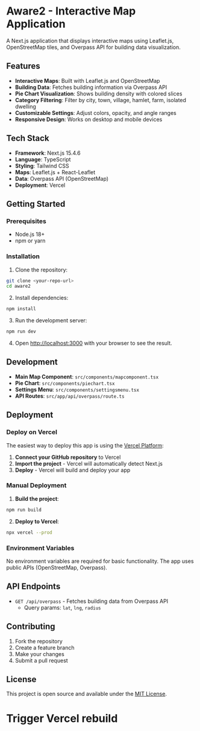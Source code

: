 # Aware2 - Interactive Map Application

A Next.js application that displays interactive maps using Leaflet.js, OpenStreetMap tiles, and Overpass API for building data visualization.

## Features

- **Interactive Maps**: Built with Leaflet.js and OpenStreetMap
- **Building Data**: Fetches building information via Overpass API
- **Pie Chart Visualization**: Shows building density with colored slices
- **Category Filtering**: Filter by city, town, village, hamlet, farm, isolated dwelling
- **Customizable Settings**: Adjust colors, opacity, and angle ranges
- **Responsive Design**: Works on desktop and mobile devices

## Tech Stack

- **Framework**: Next.js 15.4.6
- **Language**: TypeScript
- **Styling**: Tailwind CSS
- **Maps**: Leaflet.js + React-Leaflet
- **Data**: Overpass API (OpenStreetMap)
- **Deployment**: Vercel

## Getting Started

### Prerequisites

- Node.js 18+ 
- npm or yarn

### Installation

1. Clone the repository:
```bash
git clone <your-repo-url>
cd aware2
```

2. Install dependencies:
```bash
npm install
```

3. Run the development server:
```bash
npm run dev
```

4. Open [http://localhost:3000](http://localhost:3000) with your browser to see the result.

## Development

- **Main Map Component**: `src/components/mapcomponent.tsx`
- **Pie Chart**: `src/components/piechart.tsx`
- **Settings Menu**: `src/components/settingsmenu.tsx`
- **API Routes**: `src/app/api/overpass/route.ts`

## Deployment

### Deploy on Vercel

The easiest way to deploy this app is using the [Vercel Platform](https://vercel.com/new):

1. **Connect your GitHub repository** to Vercel
2. **Import the project** - Vercel will automatically detect Next.js
3. **Deploy** - Vercel will build and deploy your app

### Manual Deployment

1. **Build the project**:
```bash
npm run build
```

2. **Deploy to Vercel**:
```bash
npx vercel --prod
```

### Environment Variables

No environment variables are required for basic functionality. The app uses public APIs (OpenStreetMap, Overpass).

## API Endpoints

- `GET /api/overpass` - Fetches building data from Overpass API
  - Query params: `lat`, `lng`, `radius`

## Contributing

1. Fork the repository
2. Create a feature branch
3. Make your changes
4. Submit a pull request

## License

This project is open source and available under the [MIT License](LICENSE).
# Trigger Vercel rebuild
